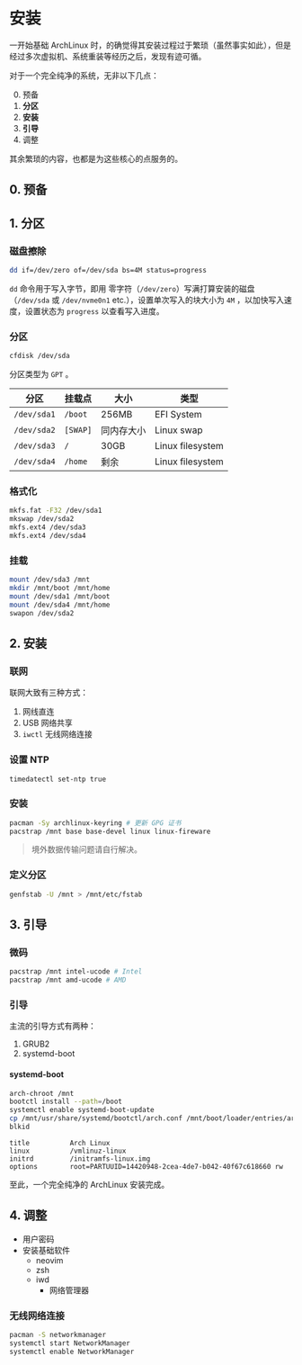 # 安装

一开始基础 ArchLinux 时，的确觉得其安装过程过于繁琐（虽然事实如此），但是经过多次虚拟机、系统重装等经历之后，发现有迹可循。

对于一个完全纯净的系统，无非以下几点：

0. 预备
1. **分区**
2. **安装**
3. **引导**
4. 调整

其余繁琐的内容，也都是为这些核心的点服务的。

## 0. 预备

## 1. 分区

### 磁盘擦除

```sh
dd if=/dev/zero of=/dev/sda bs=4M status=progress
```

`dd` 命令用于写入字节，即用 零字符（`/dev/zero`）写满打算安装的磁盘（`/dev/sda` 或 `/dev/nvme0n1` etc.），设置单次写入的块大小为 `4M` ，以加快写入速度，设置状态为 `progress` 以查看写入进度。

### 分区

```sh
cfdisk /dev/sda
```

分区类型为 `GPT` 。

| 分区 | 挂载点 | 大小 | 类型 |
|-|-|-|-|
| `/dev/sda1` | `/boot` | 256MB | EFI System |
| `/dev/sda2` | `[SWAP]` | 同内存大小 | Linux swap |
| `/dev/sda3` | `/` | 30GB | Linux filesystem |
| `/dev/sda4` | `/home` | 剩余 | Linux filesystem |

### 格式化

```sh
mkfs.fat -F32 /dev/sda1
mkswap /dev/sda2
mkfs.ext4 /dev/sda3
mkfs.ext4 /dev/sda4
```

### 挂载

```sh
mount /dev/sda3 /mnt
mkdir /mnt/boot /mnt/home
mount /dev/sda1 /mnt/boot
mount /dev/sda4 /mnt/home
swapon /dev/sda2
```

## 2. 安装

### 联网

联网大致有三种方式：

1. 网线直连
2. USB 网络共享
3. `iwctl` 无线网络连接

### 设置 NTP

```sh
timedatectl set-ntp true
```

### 安装

```sh
pacman -Sy archlinux-keyring # 更新 GPG 证书
pacstrap /mnt base base-devel linux linux-fireware
```

> 境外数据传输问题请自行解决。

### 定义分区

```sh
genfstab -U /mnt > /mnt/etc/fstab
```

## 3. 引导

### 微码

```sh
pacstrap /mnt intel-ucode # Intel
pacstrap /mnt amd-ucode # AMD
```

### 引导

主流的引导方式有两种：

1. GRUB2
2. systemd-boot

#### systemd-boot

```sh
arch-chroot /mnt
bootctl install --path=/boot
systemctl enable systemd-boot-update
cp /mnt/usr/share/systemd/bootctl/arch.conf /mnt/boot/loader/entries/arch.conf
blkid
```

```
title          Arch Linux
linux          /vmlinuz-linux
initrd         /initramfs-linux.img
options        root=PARTUUID=14420948-2cea-4de7-b042-40f67c618660 rw
```

至此，一个完全纯净的 ArchLinux 安装完成。

## 4. 调整

- 用户密码
- 安装基础软件
    - neovim
    - zsh
    - iwd
        - 网络管理器

### 无线网络连接

```sh
pacman -S networkmanager
systemctl start NetworkManager
systemctl enable NetworkManager
```
